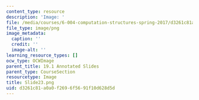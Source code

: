 ```yaml
---
content_type: resource
description: 'Image: '
file: /media/courses/6-004-computation-structures-spring-2017/d3261c81a0a0f2696f5691f10d628d5d_Slide23.png
file_type: image/png
image_metadata:
  caption: ''
  credit: ''
  image-alt: ''
learning_resource_types: []
ocw_type: OCWImage
parent_title: 19.1 Annotated Slides
parent_type: CourseSection
resourcetype: Image
title: Slide23.png
uid: d3261c81-a0a0-f269-6f56-91f10d628d5d
---
```

